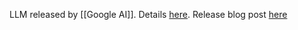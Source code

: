 LLM released by [[Google AI]]. Details [here](https://ai.google/discover/palm2/). Release blog post [here](https://blog.google/technology/ai/google-palm-2-ai-large-language-model/)